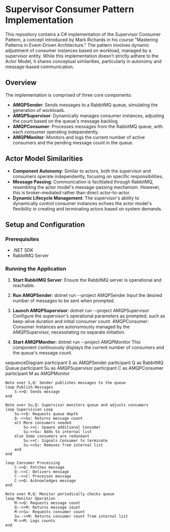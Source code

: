 # Supervisor Consumer Pattern Implementation

This repository contains a C# implementation of the Supervisor Consumer Pattern, a concept introduced by Mark Richards in his course "Mastering Patterns in Event-Driven Architecture." The pattern involves dynamic adjustment of consumer instances based on workload, managed by a supervisor entity. While this implementation doesn't strictly adhere to the Actor Model, it shares conceptual similarities, particularly in autonomy and message-based communication.

## Overview

The implementation is comprised of three core components:

- **AMQPSender**: Sends messages to a RabbitMQ queue, simulating the generation of workloads.
- **AMQPSupervisor**: Dynamically manages consumer instances, adjusting the count based on the queue's message backlog.
- **AMQPConsumer**: Processes messages from the RabbitMQ queue, with each consumer operating independently.
- **AMQPMonitor**: Monitors and logs the current number of active consumers and the pending message count in the queue.

## Actor Model Similarities

- **Component Autonomy**: Similar to actors, both the supervisor and consumers operate independently, focusing on specific responsibilities.
- **Message Passing**: Communication is facilitated through RabbitMQ, resembling the actor model's message-passing mechanism. However, this is broker-mediated rather than direct actor-to-actor.
- **Dynamic Lifecycle Management**: The supervisor's ability to dynamically control consumer instances echoes the actor model's flexibility in creating and terminating actors based on system demands.

## Setup and Configuration

### Prerequisites

- .NET SDK
- RabbitMQ Server

### Running the Application

1. **Start RabbitMQ Server**: Ensure the RabbitMQ server is operational and reachable.

2. **Run AMQPSender**:
   dotnet run --project AMQPSender
   Input the desired number of messages to be sent when prompted.
   
3. **Launch AMQPSupervisor**:
   dotnet run --project AMQPSupervisor
Configure the supervisor's operational parameters as prompted, such as keep-alive duration and initial consumer count.
AMQPConsumer: Consumer instances are autonomously managed by the AMQPSupervisor, necessitating no separate initiation.

4. **Start AMQPMonitor:**
   dotnet run --project AMQPMonitor
This component continuously displays the current number of consumers and the queue's message count.

sequenceDiagram
participant S as AMQPSender
participant Q as RabbitMQ Queue
participant Su as AMQPSupervisor
participant C as AMQPConsumer
participant M as AMQPMonitor

    Note over S,Q: Sender publishes messages to the queue
    loop Publish Messages
        S->>Q: Sends message
    end

    Note over Su,Q: Supervisor monitors queue and adjusts consumers
    loop Supervision Loop
        Su->>Q: Requests queue depth
        Q-->>Su: Returns message count
        alt More consumers needed
            Su->>C: Spawns additional Consumer
            Su->>Su: Adds to internal list
        else Some consumers are redundant
            Su->>C: Signals Consumer to terminate
            Su->>Su: Removes from internal list
        end
    end

    loop Consumer Processing
        C->>Q: Fetches message
        Q-->>C: Delivers message
        C-->>C: Processes message
        C->>Q: Acknowledges message
    end

    Note over M,Q: Monitor periodically checks queue
    loop Monitor Operation
        M->>Q: Requests message count
        Q-->>M: Returns message count
        M->>Su: Requests consumer count
        Su-->>M: Returns consumer count from internal list
        M->>M: Logs counts
    end
